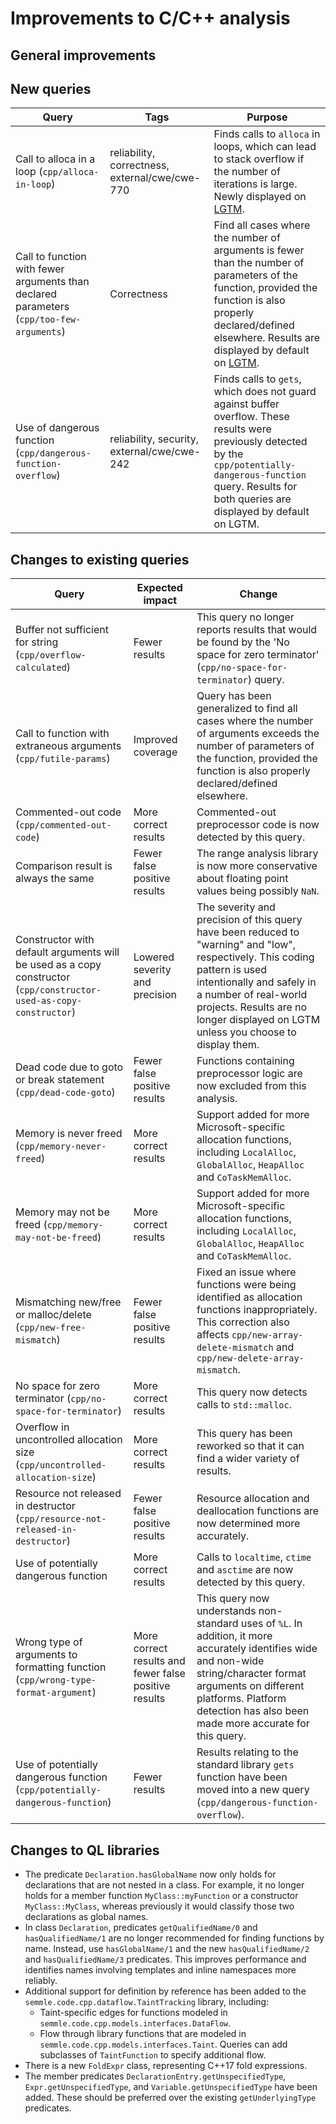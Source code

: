 # Improvements to C/C++ analysis

## General improvements

## New queries

| **Query**                   | **Tags**  | **Purpose**                                                        |
|-----------------------------|-----------|--------------------------------------------------------------------|
| Call to alloca in a loop (`cpp/alloca-in-loop`) | reliability, correctness, external/cwe/cwe-770 | Finds calls to `alloca` in loops, which can lead to stack overflow if the number of iterations is large.  Newly displayed on [LGTM](https://lgtm.com/rules/1508831665988/). |
| Call to function with fewer arguments than declared parameters (`cpp/too-few-arguments`) | Correctness | Find all cases where the number of arguments is fewer than the number of parameters of the function, provided the function is also properly declared/defined elsewhere. Results are displayed by default on [LGTM](https://lgtm.com/rules/1508860726279/). |
| Use of dangerous function (`cpp/dangerous-function-overflow`) | reliability, security, external/cwe/cwe-242 | Finds calls to `gets`, which does not guard against buffer overflow. These results were previously detected by the `cpp/potentially-dangerous-function` query. Results for both queries are displayed by default on LGTM. |

## Changes to existing queries

| **Query**                  | **Expected impact**    | **Change**                                                       |
|----------------------------|------------------------|------------------------------------------------------------------|
| Buffer not sufficient for string (`cpp/overflow-calculated`) | Fewer results | This query no longer reports results that would be found by the 'No space for zero terminator' (`cpp/no-space-for-terminator`) query. |
| Call to function with extraneous arguments (`cpp/futile-params`) | Improved coverage | Query has been generalized to find all cases where the number of arguments exceeds the number of parameters of the function, provided the function is also properly declared/defined elsewhere. |
| Commented-out code (`cpp/commented-out-code`) | More correct results | Commented-out preprocessor code is now detected by this query. |
| Comparison result is always the same | Fewer false positive results | The range analysis library is now more conservative about floating point values being possibly `NaN`. |
| Constructor with default arguments will be used as a copy constructor (`cpp/constructor-used-as-copy-constructor`) | Lowered severity and precision | The severity and precision of this query have been reduced to "warning" and "low", respectively. This coding pattern is used intentionally and safely in a number of real-world projects. Results are no longer displayed on LGTM unless you choose to display them. |
| Dead code due to goto or break statement (`cpp/dead-code-goto`) | Fewer false positive results | Functions containing preprocessor logic are now excluded from this analysis. |
| Memory is never freed (`cpp/memory-never-freed`) | More correct results | Support added for more Microsoft-specific allocation functions, including `LocalAlloc`, `GlobalAlloc`, `HeapAlloc` and `CoTaskMemAlloc`. |
| Memory may not be freed (`cpp/memory-may-not-be-freed`) | More correct results | Support added for more Microsoft-specific allocation functions, including `LocalAlloc`, `GlobalAlloc`, `HeapAlloc` and `CoTaskMemAlloc`. |
| Mismatching new/free or malloc/delete (`cpp/new-free-mismatch`) | Fewer false positive results | Fixed an issue where functions were being identified as allocation functions inappropriately.  This correction also affects `cpp/new-array-delete-mismatch` and `cpp/new-delete-array-mismatch`. |
| No space for zero terminator (`cpp/no-space-for-terminator`) | More correct results | This query now detects calls to `std::malloc`. |
| Overflow in uncontrolled allocation size (`cpp/uncontrolled-allocation-size`) | More correct results | This query has been reworked so that it can find a wider variety of results. |
| Resource not released in destructor (`cpp/resource-not-released-in-destructor`) | Fewer false positive results | Resource allocation and deallocation functions are now determined more accurately. |
| Use of potentially dangerous function | More correct results | Calls to `localtime`, `ctime` and `asctime` are now detected by this query. |
| Wrong type of arguments to formatting function (`cpp/wrong-type-format-argument`) | More correct results and fewer false positive results | This query now understands non-standard uses of `%L`. In addition, it more accurately identifies wide and non-wide string/character format arguments on different platforms.  Platform detection has also been made more accurate for this query. |
| Use of potentially dangerous function (`cpp/potentially-dangerous-function`) | Fewer results | Results relating to the standard library `gets` function have been moved into a new query (`cpp/dangerous-function-overflow`). |

## Changes to QL libraries
- The predicate `Declaration.hasGlobalName` now only holds for declarations that are not nested in a class. For example, it no longer holds for a member function `MyClass::myFunction` or a constructor `MyClass::MyClass`, whereas previously it would classify those two declarations as global names.
- In class `Declaration`, predicates `getQualifiedName/0` and `hasQualifiedName/1` are no longer recommended for finding functions by name. Instead, use `hasGlobalName/1` and the new `hasQualifiedName/2` and `hasQualifiedName/3` predicates. This improves performance and identifies names involving templates and inline namespaces more reliably.
- Additional support for definition by reference has been added to the `semmle.code.cpp.dataflow.TaintTracking` library, including:
    - Taint-specific edges for functions modeled in `semmle.code.cpp.models.interfaces.DataFlow`.
    - Flow through library functions that are modeled in `semmle.code.cpp.models.interfaces.Taint`. Queries can add subclasses of `TaintFunction` to specify additional flow.
- There is a new `FoldExpr` class, representing C++17 fold expressions.
- The member predicates `DeclarationEntry.getUnspecifiedType`, `Expr.getUnspecifiedType`, and `Variable.getUnspecifiedType` have been added. These should be preferred over the existing `getUnderlyingType` predicates.